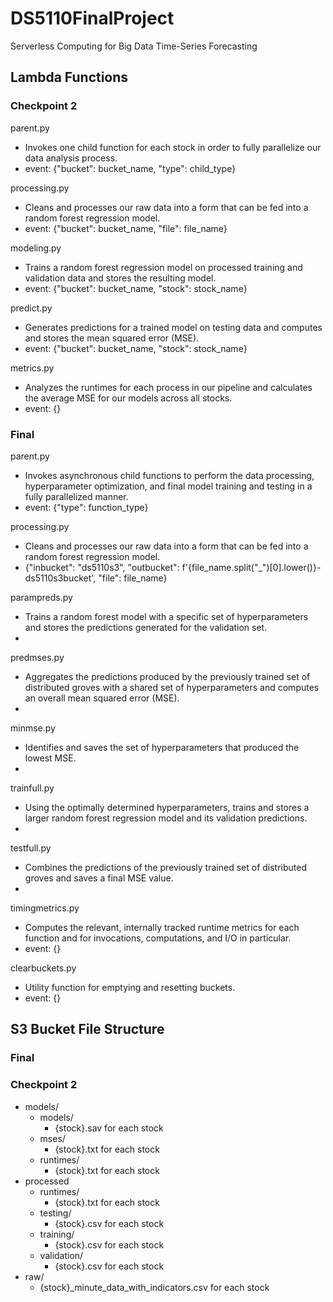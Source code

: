 # DS5110FinalProject
Serverless Computing for Big Data Time-Series Forecasting

## Lambda Functions

### Checkpoint 2

parent.py
 * Invokes one child function for each stock in order to fully parallelize our data analysis process.
 * event: {"bucket": bucket_name, "type": child_type}

processing.py
  * Cleans and processes our raw data into a form that can be fed into a random forest regression model.
  * event: {"bucket": bucket_name, "file": file_name}

modeling.py
  * Trains a random forest regression model on processed training and validation data and stores the resulting model.
  * event: {"bucket": bucket_name, "stock": stock_name}

predict.py
  * Generates predictions for a trained model on testing data and computes and stores the mean squared error (MSE).
  * event: {"bucket": bucket_name, "stock": stock_name}

metrics.py
  * Analyzes the runtimes for each process in our pipeline and calculates the average MSE for our models across all stocks.
  * event: {}
  
### Final

parent.py
  * Invokes asynchronous child functions to perform the data processing, hyperparameter optimization, and final model training and testing in a fully parallelized manner.
  * event: {"type": function_type}
 
processing.py
  * Cleans and processes our raw data into a form that can be fed into a random forest regression model.
  * {"inbucket": "ds5110s3", "outbucket": f'{file_name.split("_")[0].lower()}-ds5110s3bucket', "file": file_name}
  
parampreds.py
  * Trains a random forest model with a specific set of hyperparameters and stores the predictions generated for the validation set.
  * 
  
predmses.py
  * Aggregates the predictions produced by the previously trained set of distributed groves with a shared set of hyperparameters and computes an overall mean squared error (MSE).
  * 
  
minmse.py
  * Identifies and saves the set of hyperparameters that produced the lowest MSE.
  * 
  
trainfull.py
  * Using the optimally determined hyperparameters, trains and stores a larger random forest regression model and its validation predictions.
  * 
  
testfull.py
  * Combines the predictions of the previously trained set of distributed groves and saves a final MSE value.
  * 
  
timingmetrics.py
  * Computes the relevant, internally tracked runtime metrics for each function and for invocations, computations, and I/O in particular.
  * event: {}
  
clearbuckets.py
  * Utility function for emptying and resetting buckets.
  * event: {}

## S3 Bucket File Structure

### Final

### Checkpoint 2

 * models/
   * models/
     * {stock}.sav for each stock
   * mses/
     * {stock}.txt for each stock
   * runtimes/
     * {stock}.txt for each stock
 * processed
   * runtimes/
     * {stock}.txt for each stock
   * testing/
     * {stock}.csv for each stock
   * training/
     * {stock}.csv for each stock
   * validation/
     * {stock}.csv for each stock
 * raw/
   * {stock}_minute_data_with_indicators.csv for each stock
